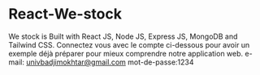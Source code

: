 # React-We-stock
We stock is Built with React JS, Node JS, Express JS, MongoDB and Tailwind CSS.
Connectez vous avec le compte ci-dessous pour avoir un exemple déjà préparer pour mieux comprendre notre application web.
e-mail: univbadjimokhtar@gmail.com
mot-de-passe:1234


